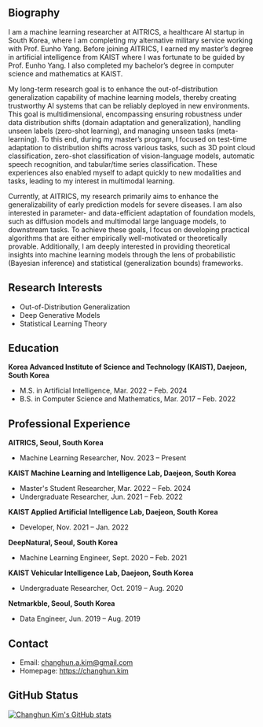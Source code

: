 ## Biography
I am a machine learning researcher at AITRICS, a healthcare AI startup in South Korea, where I am completing my alternative military service working with Prof. Eunho Yang. Before joining AITRICS, I earned my master’s degree in artificial intelligence from KAIST where I was fortunate to be guided by Prof. Eunho Yang. I also completed my bachelor’s degree in computer science and mathematics at KAIST.

My long-term research goal is to enhance the out-of-distribution generalization capability of machine learning models, thereby creating trustworthy AI systems that can be reliably deployed in new environments. This goal is multidimensional, encompassing ensuring robustness under data distribution shifts (domain adaptation and generalization), handling unseen labels (zero-shot learning), and managing unseen tasks (meta-learning). To this end, during my master’s program, I focused on test-time adaptation to distribution shifts across various tasks, such as 3D point cloud classification, zero-shot classification of vision-language models, automatic speech recognition, and tabular/time series classification. These experiences also enabled myself to adapt quickly to new modalities and tasks, leading to my interest in multimodal learning.

Currently, at AITRICS, my research primarily aims to enhance the generalizability of early prediction models for severe diseases. I am also interested in parameter- and data-efficient adaptation of foundation models, such as diffusion models and multimodal large language models, to downstream tasks. To achieve these goals, I focus on developing practical algorithms that are either empirically well-motivated or theoretically provable. Additionally, I am deeply interested in providing theoretical insights into machine learning models through the lens of probabilistic (Bayesian inference) and statistical (generalization bounds) frameworks.



## Research Interests
- Out-of-Distribution Generalization
- Deep Generative Models
- Statistical Learning Theory



## Education
**Korea Advanced Institute of Science and Technology (KAIST), Daejeon, South Korea**
- M.S. in Artificial Intelligence, Mar. 2022 – Feb. 2024
- B.S. in Computer Science and Mathematics, Mar. 2017 – Feb. 2022



## Professional Experience
**AITRICS, Seoul, South Korea**
- Machine Learning Researcher, Nov. 2023 – Present

**KAIST Machine Learning and Intelligence Lab, Daejeon, South Korea**
- Master's Student Researcher, Mar. 2022 – Feb. 2024
- Undergraduate Researcher, Jun. 2021 – Feb. 2022

**KAIST Applied Artificial Intelligence Lab, Daejeon, South Korea**
- Developer, Nov. 2021 – Jan. 2022

**DeepNatural, Seoul, South Korea**
- Machine Learning Engineer, Sept. 2020 – Feb. 2021

**KAIST Vehicular Intelligence Lab, Daejeon, South Korea**
- Undergraduate Researcher, Oct. 2019 – Aug. 2020

**Netmarkble, Seoul, South Korea**
- Data Engineer, Jun. 2019 – Aug. 2019



## Contact
- Email: [changhun.a.kim@gmail.com](mailto:changhun.a.kim@gmail.com)
- Homepage: <a href="https://changhun.kim" target="_blank">https://changhun.kim</a>



## GitHub Status
[![Changhun Kim's GitHub stats](https://github-readme-stats.vercel.app/api?username=drumpt)](https://github.com/anuraghazra/github-readme-stats)
